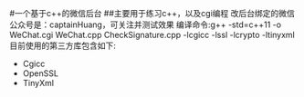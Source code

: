 #一个基于c++的微信后台
##主要用于练习c++，以及cgi编程
改后台绑定的微信公众号是：captainHuang，可关注并测试效果
编译命令:g++ -std=c++11 -o WeChat.cgi WeChat.cpp CheckSignature.cpp -lcgicc -lssl -lcrypto -ltinyxml
目前使用的第三方库包含如下:
- Cgicc
- OpenSSL
- TinyXml

